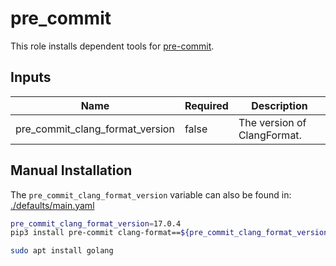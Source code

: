 # pre_commit

This role installs dependent tools for [pre-commit](https://pre-commit.com/).

## Inputs

| Name                            | Required | Description                 |
| ------------------------------- | -------- | --------------------------- |
| pre_commit_clang_format_version | false    | The version of ClangFormat. |

## Manual Installation

The `pre_commit_clang_format_version` variable can also be found in:
[./defaults/main.yaml](./defaults/main.yaml)

```bash
pre_commit_clang_format_version=17.0.4
pip3 install pre-commit clang-format==${pre_commit_clang_format_version}

sudo apt install golang
```
